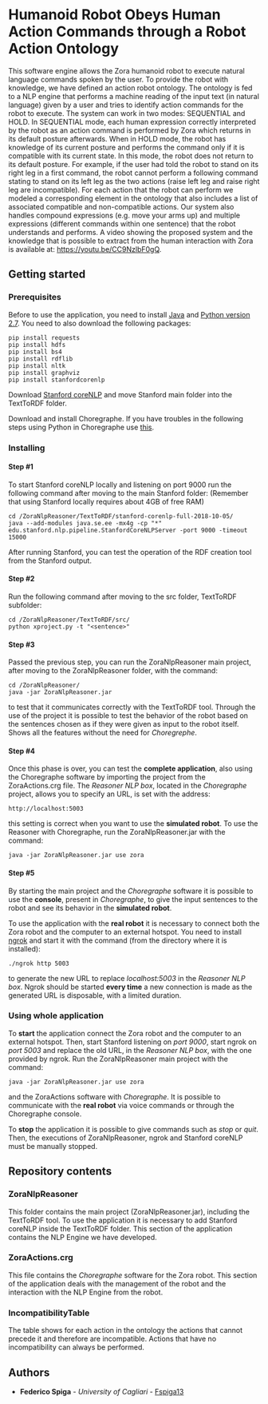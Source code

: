 # Humanoid Robot Obeys Human Action Commands through a Robot Action Ontology
This software engine allows the Zora humanoid robot to execute natural language commands spoken by the user. To provide the robot with knowledge, we have defined an action robot ontology. The ontology is fed to a NLP engine that performs a machine reading of the input text (in natural language) given by a user and tries to identify action commands for the robot to execute. The system can work in two modes: SEQUENTIAL and HOLD. In SEQUENTIAL mode, each human expression correctly interpreted by the robot as an action command is performed by Zora which returns in its default posture afterwards. When in HOLD mode, the robot has knowledge of its current posture and performs the command only if it is compatible with its current state. In this mode, the robot does not return to its default posture. For example, if the user had told the robot to stand on its right leg in a first command, the robot cannot perform a following command stating to stand on its left leg as the two actions (raise left leg and raise right leg are incompatible). For each action that the robot can perform we modeled a corresponding element in the ontology that also includes a list of associated compatible and non-compatible actions. Our system also handles compound expressions (e.g. move your arms up) and multiple expressions (different commands within one sentence) that the robot understands and performs. A video showing the proposed system and the knowledge that is possible to extract from the human interaction with Zora is available at: https://youtu.be/CC9NzlbF0gQ.

## Getting started
### Prerequisites
Before to use the application, you need to install [Java](https://www.oracle.com/technetwork/java/javase/downloads/index.html) and [Python version 2.7](https://www.python.org/downloads/release/python-2710/).
You need to also download the following packages:
```
pip install requests
pip install hdfs
pip install bs4
pip install rdflib
pip install nltk
pip install graphviz
pip install stanfordcorenlp
```
Download [Stanford coreNLP](https://stanfordnlp.github.io/CoreNLP/) and move Stanford main folder into the TextToRDF folder.

Download and install Choregraphe. If you have troubles in the following steps using Python in Choregraphe use [this](http://doc.aldebaran.com/2-1/dev/python/install_guide.html).

### Installing

#### Step #1
To start Stanford coreNLP locally and listening on port 9000 run the following command after moving to the main Stanford folder:
(Remember that using Stanford locally requires about 4GB of free RAM)
```
cd /ZoraNlpReasoner/TextToRDF/stanford-corenlp-full-2018-10-05/
java --add-modules java.se.ee -mx4g -cp "*" edu.stanford.nlp.pipeline.StanfordCoreNLPServer -port 9000 -timeout 15000
```
After running Stanford, you can test the operation of the RDF creation tool from the Stanford output. 

#### Step #2
Run the following command after moving to the src folder, TextToRDF subfolder:
```
cd /ZoraNlpReasoner/TextToRDF/src/
python xproject.py -t "<sentence>"
```
#### Step #3
Passed the previous step, you can run the ZoraNlpReasoner main project, after moving to the ZoraNlpReasoner folder, with the command:
```
cd /ZoraNlpReasoner/
java -jar ZoraNlpReasoner.jar
```
to test that it communicates correctly with the TextToRDF tool. Through the use of the project it is possible to test the behavior of the robot based on the sentences chosen as if they were given as input to the robot itself. Shows all the features without the need for *Choregrephe*.

#### Step #4
Once this phase is over, you can test the **complete application**, also using the Choregraphe software by importing the project from the ZoraActions.crg file. 
The *Reasoner NLP box*, located in the *Choregraphe* project, allows you to specify an URL, is set with the address: 
```
http://localhost:5003
```
this setting is correct when you want to use the **simulated robot**. 
To use the Reasoner with Choregraphe, run the ZoraNlpReasoner.jar with the command:
```
java -jar ZoraNlpReasoner.jar use zora
```
#### Step #5
By starting the main project and the *Choregraphe* software it is possible to use the **console**, present in *Choregraphe*, to give the input sentences to the robot and see its behavior in the **simulated robot**.

To use the application with the **real robot** it is necessary to connect both the Zora robot and the computer to an external hotspot. You need to install [ngrok](https://ngrok.com/download) and start it with the command (from the directory where it is installed):
```
./ngrok http 5003
```
to generate the new URL to replace *localhost:5003* in the *Reasoner NLP box*. Ngrok should be started **every time** a new connection is made as the generated URL is disposable, with a limited duration.

### Using whole application
To **start** the application connect the Zora robot and the computer to an external hotspot. Then, start Stanford listening on *port 9000*, start ngrok on *port 5003* and replace the old URL, in the *Reasoner NLP box*, with the one provided by ngrok. Run the ZoraNlpReasoner main project with the command:
```
java -jar ZoraNlpReasoner.jar use zora
```
and the ZoraActions software with *Choregraphe*. It is possible to communicate with the **real robot** via voice commands or through the Choregraphe console.

To **stop** the application it is possible to give commands such as *stop* or *quit*. Then, the executions of ZoraNlpReasoner, ngrok and Stanford coreNLP must be manually stopped.

## Repository contents
### ZoraNlpReasoner
This folder contains the main project (ZoraNlpReasoner.jar), including the TextToRDF tool. To use the application it is necessary to add Stanford coreNLP inside the TextToRDF folder. This section of the application contains the NLP Engine we have developed.

### ZoraActions.crg
This file contains the *Choregraphe* software for the Zora robot. This section of the application deals with the management  of the robot and the interaction with the NLP Engine from the robot. 

### IncompatibilityTable
The table shows for each action in the ontology the actions that cannot precede it and therefore are incompatible. Actions that have no incompatibility can always be performed.

## Authors
* **Federico Spiga** - *University of Cagliari* - [Fspiga13](https://github.com/Fspiga13)

